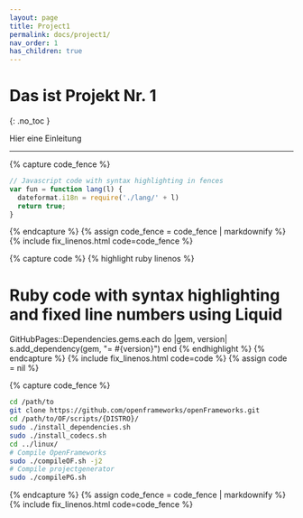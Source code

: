 ```yaml
---
layout: page
title: Project1
permalink: docs/project1/
nav_order: 1
has_children: true
---
```



# Das ist Projekt Nr. 1
{: .no_toc }

Hier eine Einleitung 

---

{% capture code_fence %}
```js
// Javascript code with syntax highlighting in fences
var fun = function lang(l) {
  dateformat.i18n = require('./lang/' + l)
  return true;
}
```
{% endcapture %}
{% assign code_fence = code_fence | markdownify %}
{% include fix_linenos.html code=code_fence %}

{% capture code %}
{% highlight ruby linenos %}
# Ruby code with syntax highlighting and fixed line numbers using Liquid
GitHubPages::Dependencies.gems.each do |gem, version|
  s.add_dependency(gem, "= #{version}")
end
{% endhighlight %}
{% endcapture %}
{% include fix_linenos.html code=code %}
{% assign code = nil %}

{% capture code_fence %}
```bash
cd /path/to
git clone https://github.com/openframeworks/openFrameworks.git
cd /path/to/OF/scripts/{DISTRO}/
sudo ./install_dependencies.sh
sudo ./install_codecs.sh
cd ../linux/
# Compile OpenFrameworks
sudo ./compileOF.sh -j2 
# Compile projectgenerator
sudo ./compilePG.sh 
```
{% endcapture %}
{% assign code_fence = code_fence | markdownify %}
{% include fix_linenos.html code=code_fence %}





